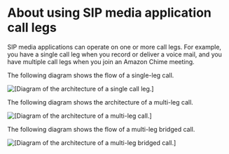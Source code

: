 # About using SIP media application call legs<a name="call-architecture"></a>

SIP media applications can operate on one or more call legs\. For example, you have a single call leg when you record or deliver a voice mail, and you have multiple call legs when you join an Amazon Chime meeting\.

The following diagram shows the flow of a single\-leg call\.

![\[Diagram of the architecture of a single call leg.\]](http://docs.aws.amazon.com/chime/latest/dg/images/single-leg-architecture.png)

The following diagram shows the architecture of a multi\-leg call\.

![\[Diagram of the architecture of a multi-leg call.\]](http://docs.aws.amazon.com/chime/latest/dg/images/multi-leg-architecture.png)

The following diagram shows the flow of a multi\-leg bridged call\.

![\[Diagram of the architecture of a multi-leg bridged call.\]](http://docs.aws.amazon.com/chime/latest/dg/images/Multi-Leg-Architecture-w-Bridge.png)